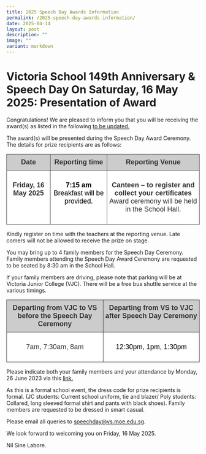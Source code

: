 ```yaml
---
title: 2025 Speech Day Awards Information
permalink: /2025-speech-day-awards-information/
date: 2025-04-14
layout: post
description: ""
image: ""
variant: markdown
---
```

# **Victoria School 149th Anniversary &amp; Speech Day On Saturday, 16 May 2025: Presentation of Award**

Congratulations! We are pleased to inform you that you will be receiving the award(s) as listed in the following [to be updated.]()

The award(s) will be presented during the Speech Day Award Ceremony.  The details for prize recipients are as follows:

<table style="border-collapse:collapse;border-spacing:0" class="tg">
	  <thead>
	    <tr>
	      <th style="background-color:#CCC;border-color:#333333;border-style:solid;border-width:1px;color:#333;font-family:Arial, sans-serif;font-size:18px;font-weight:bold;overflow:hidden;padding:10px 5px;text-align:center;vertical-align:top;word-break:normal"><span style="font-weight:bold">Date</span></th>
	      <th style="background-color:#CCC;border-color:#333333;border-style:solid;border-width:1px;color:#333;font-family:Arial, sans-serif;font-size:18px;font-weight:bold;overflow:hidden;padding:10px 5px;text-align:center;vertical-align:top;word-break:normal"><span style="font-weight:bold">Reporting time</span></th>
	      <th style="background-color:#CCC;border-color:#333333;border-style:solid;border-width:1px;color:#333;font-family:Arial, sans-serif;font-size:18px;font-weight:bold;overflow:hidden;padding:10px 5px;text-align:center;vertical-align:top;word-break:normal"><span style="font-weight:bold">Reporting Venue</span></th>
        </tr>
      </thead>
	  <tbody>
	    <tr>
	      <td style="background-color:#FFF;border-color:#333333;border-style:solid;border-width:1px;color:#333;font-family:Arial, sans-serif;font-size:18px;overflow:hidden;padding:10px 5px;text-align:center;vertical-align:top;word-break:normal"><p><strong>Friday, 16 May 2025</strong></p>
	        <p><br>
            </p></td>
	      <td style="background-color:#FFF;border-color:#333333;border-style:solid;border-width:1px;color:#333;font-family:Arial, sans-serif;font-size:18px;overflow:hidden;padding:10px 5px;text-align:center;vertical-align:top;word-break:normal"><p><span style="color:#000"><strong>7:15 am</strong></span> <br>
	        <span style="color:#000">Breakfast will be provided. </span><br>
	        <br>
	        </p></td>
	      <td style="background-color:#FFF;border-color:#333333;border-style:solid;border-width:1px;color:#333;font-family:Arial, sans-serif;font-size:18px;overflow:hidden;padding:10px 5px;text-align:center;vertical-align:top;word-break:normal"><p><strong>Canteen – to register and collect your certificates</strong> <br>
	        Award ceremony will be held in the School Hall. </p></td>
        </tr>
      </tbody>
</table>

Kindly register on time with the teachers at the reporting venue. Late comers will not be allowed to receive the prize on stage.

You may bring up to 4 family members for the Speech Day Ceremony. Family members attending the Speech Day Award Ceremony are requested to be seated by 8:30 am in the School Hall.  

If your family members are driving, please note that parking will be at Victoria Junior College (VJC).  There will be a free bus shuttle service at the various timings.

<table style="border-collapse:collapse;border-spacing:0" class="tg">
	  <thead>
	    <tr>
	      <th style="background-color:#CCC;border-color:#333333;border-style:solid;border-width:1px;color:#333;font-family:Arial, sans-serif;font-size:18px;font-weight:bold;overflow:hidden;padding:10px 5px;text-align:center;vertical-align:top;word-break:normal" width="421"><span style="font-weight:bold">Departing from VJC to VS before the Speech Day Ceremony</span></th>
	      <th style="background-color:#CCC;border-color:#333333;border-style:solid;border-width:1px;color:#333;font-family:Arial, sans-serif;font-size:18px;font-weight:bold;overflow:hidden;padding:10px 5px;text-align:center;vertical-align:top;word-break:normal" width="420"><span style="font-weight:bold">Departing from VS to VJC after Speech Day Ceremony</span></th>
        </tr>
      </thead>
	  <tbody>
	    <tr>
	      <td style="background-color:#FFF;border-color:#333333;border-style:solid;border-width:1px;color:#333;font-family:Arial, sans-serif;font-size:18px;overflow:hidden;padding:10px 5px;text-align:center;vertical-align:top;word-break:normal"><p>7am, 7:30am, 8am<br>
            </p></td>
	      <td style="background-color:#FFF;border-color:#333333;border-style:solid;border-width:1px;color:#333;font-family:Arial, sans-serif;font-size:18px;overflow:hidden;padding:10px 5px;text-align:center;vertical-align:top;word-break:normal"><p><span style="color:#000">12:30pm, 1pm, 1:30pm</span><br>
	        </p></td>
        </tr>
      </tbody>
</table>

Please indicate both your family members and your attendance by Monday, 26  June 2023 via this [link.](https://forms.gle/zCaUxMrNSLeCvQaJ6)
 
As this is a formal school event, the dress code for prize recipients is formal. 
(JC students: Current school uniform, tie and blazer/ Poly students: Collared, long sleeved formal shirt and pants with black shoes). Family members are requested to be dressed in smart casual.

Please email all queries to speechday@vs.moe.edu.sg. 

We look forward to welcoming you on Friday, 16 May 2025. 

Nil Sine Labore.
